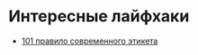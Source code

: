 # Интересные лайфхаки

* [101 правило современного этикета](https://lifehacker.ru/special/etiquette/?utm_source=spec&utm_medium=tilda&utm_campaign=longreads)
